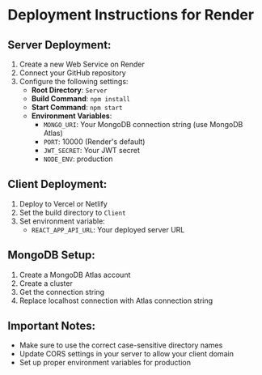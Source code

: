 # Deployment Instructions for Render

## Server Deployment:
1. Create a new Web Service on Render
2. Connect your GitHub repository
3. Configure the following settings:
   - **Root Directory**: `Server`
   - **Build Command**: `npm install`
   - **Start Command**: `npm start`
   - **Environment Variables**:
     - `MONGO_URI`: Your MongoDB connection string (use MongoDB Atlas)
     - `PORT`: 10000 (Render's default)
     - `JWT_SECRET`: Your JWT secret
     - `NODE_ENV`: production

## Client Deployment:
1. Deploy to Vercel or Netlify
2. Set the build directory to `Client`
3. Set environment variable:
   - `REACT_APP_API_URL`: Your deployed server URL

## MongoDB Setup:
1. Create a MongoDB Atlas account
2. Create a cluster
3. Get the connection string
4. Replace localhost connection with Atlas connection string

## Important Notes:
- Make sure to use the correct case-sensitive directory names
- Update CORS settings in your server to allow your client domain
- Set up proper environment variables for production